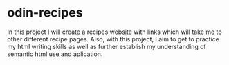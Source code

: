 # odin-recipes
In this project I will create a recipes website with links which 
will take me to other different recipe pages. 
Also, with this project, I aim to get to practice my html writing
skills as well as further establish my understanding of  semantic 
html use and aplication.